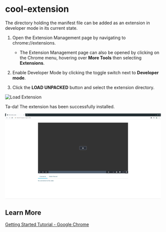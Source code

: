 # cool-extension

The directory holding the manifest file can be added as an extension in developer mode in its current state.
1. Open the Extension Management page by navigating to chrome://extensions.
   * The Extension Management page can also be opened by clicking on the Chrome menu, hovering over **More Tools** then selecting **Extensions**.
   
2. Enable Developer Mode by clicking the toggle switch next to **Developer mode**.

3. Click the **LOAD UNPACKED** button and select the extension directory.

![Load Extension](https://developer.chrome.com/static/images/get_started/load_extension.png)

Ta-da! The extension has been successfully installed.

![Ta-da!](ta-da.png)

## Learn More
[Getting Started Tutorial - Google Chrome](https://developer.chrome.com/extensions/getstarted)
